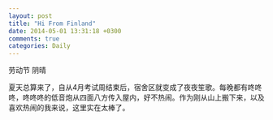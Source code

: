 ```yaml
---
layout: post
title: "Hi From Finland"
date: 2014-05-01 13:31:18 +0300
comments: true
categories: Daily
---
```


劳动节 阴晴

夏天总算来了，自从4月考试周结束后，宿舍区就变成了夜夜笙歌。每晚都有咚咚咚，咚咚咚的低音炮从四面八方传入屋内，好不热闹。作为刚从山上搬下来，以及喜欢热闹的我来说，这里实在太棒了。
